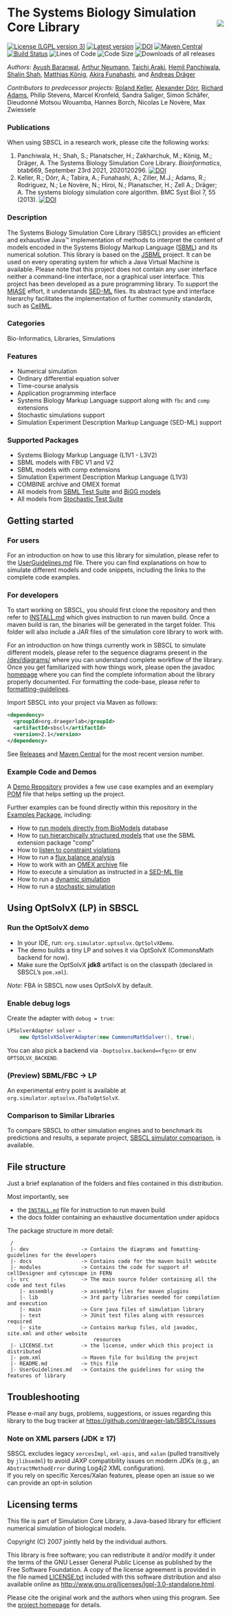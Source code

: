 # The Systems Biology Simulation Core Library  <img align="right" src="https://draeger-lab.github.io/SBSCL/images/SCL_icon.png"> 

[![License (LGPL version 3)](https://img.shields.io/badge/license-LGPLv3.0-blue.svg?style=plastic)](http://opensource.org/licenses/LGPL-3.0)
[![Latest version](https://img.shields.io/badge/Latest_version-2.1-brightgreen.svg?style=plastic)](https://github.com/draeger-lab/SBSCL/releases/)
[![DOI](https://img.shields.io/badge/DOI-10.1093%2Fbioinformatics%2Fbtab669-blue.svg?style=plastic)](https://doi.org/10.1093/bioinformatics/btab669)
[![Maven Central](https://img.shields.io/maven-central/v/org.draegerlab/sbscl.svg?style=plastic&label=Maven%20Central)](https://search.maven.org/search?q=g:%22org.draegerlab%22%20AND%20a:%22sbscl%22)
[![Build Status](https://img.shields.io/travis/com/draeger-lab/SBSCL.svg?style=plastic)](https://travis-ci.com/draeger-lab/SBSCL)
![Lines of Code](https://img.shields.io/tokei/lines/github/draeger-lab/SBSCL?color=orange&style=plastic)
![Code Size](https://img.shields.io/github/languages/code-size/draeger-lab/SBSCL.svg?style=plastic)
![Downloads of all releases](https://img.shields.io/github/downloads/draeger-lab/SBSCL/total.svg?style=plastic)

*Authors*: [Ayush Baranwal](https://github.com/baranwalayush), [Arthur Neumann](https://github.com/NeumannArthur), [Taichi Araki](https://github.com/TlexCypher), [Hemil Panchiwala](https://github.com/hemilpanchiwala), [Shalin Shah](https://github.com/shalinshah1993), [Matthias König](https://github.com/matthiaskoenig), [Akira Funahashi](https://github.com/funasoul), and [Andreas Dräger](https://github.com/draeger)

*Contributors to predecessor projects:* [Roland Keller](https://github.com/RolandKeller5), [Alexander Dörr](https://github.com/a-doerr), [Richard Adams](https://github.com/otter606), Philip Stevens, Marcel Kronfeld, Sandra Saliger, Simon Schäfer, Dieudonné Motsou Wouamba, Hannes Borch, Nicolas Le Novère, Max Zwiessele

### Publications

When using SBSCL in a research work, please cite the following works:

1. Panchiwala, H.; Shah, S.; Planatscher, H.; Zakharchuk, M.; König, M.; Dräger, A. The Systems Biology Simulation Core Library. _Bioinformatics_, btab669, September 23rd 2021, 2020120296.
[![DOI](https://img.shields.io/badge/DOI-10.1093%2Fbioinformatics%2Fbtab669-blue.svg?style=plastic)](https://doi.org/10.1093/bioinformatics/btab669)
2. Keller, R.; Dörr, A.; Tabira, A.; Funahashi, A.; Ziller, M.J.; Adams, R.; Rodriguez, N.; Le Novère, N.; Hiroi, N.; Planatscher, H.; Zell A.; Dräger; A. The systems biology simulation core algorithm. BMC Syst Biol 7, 55 (2013).
[![DOI](https://img.shields.io/badge/DOI-10.1186%2F1752--0509--7--55-blue.svg?style=plastic)](https://doi.org/10.1186/1752-0509-7-55)

### Description
The Systems Biology Simulation Core Library (SBSCL) provides an efficient and exhaustive Java™ implementation of methods to interpret the content of models encoded in the Systems Biology Markup Language ([SBML](http://sbml.org)) and its numerical solution. This library is based on the [JSBML](http://sbml.org/Software/JSBML) project. It can be used on every operating system for which a Java Virtual Machine is available. Please note that this project does not contain any user interface neither a command-line interface, nor a graphical user interface. This project has been developed as a pure programming library. To support the [MIASE](http://co.mbine.org/standards/miase) effort, it understands [SED-ML](http://sed-ml.org) files. Its abstract type and interface hierarchy facilitates the implementation of further community standards, such as [CellML](https://www.cellml.org).

### Categories
Bio-Informatics, Libraries, Simulations

### Features
- Numerical simulation
- Ordinary differential equation solver
- Time-course analysis
- Application programming interface
- Systems Biology Markup Language support along with `fbc` and `comp` extensions
- Stochastic simulations support
- Simulation Experiment Description Markup Language (SED-ML) support

### Supported Packages
- Systems Biology Markup Language (L1V1 - L3V2)
- SBML models with FBC V1 and V2
- SBML models with comp extensions
- Simulation Experiment Description Markup Language (L1V3)
- COMBINE archive and OMEX format
- All models from [SBML Test Suite](https://github.com/sbmlteam/sbml-test-suite/tree/master/cases/semantic) and [BiGG models](https://github.com/matthiaskoenig/bigg-models-fba)
- All models from [Stochastic Test Suite](https://github.com/sbmlteam/sbml-test-suite/tree/master/cases/stochastic)

## Getting started

### For users
For an introduction on how to use this library for simulation, please refer to the [UserGuidelines.md](UserGuidelines.md) file. There you can find explanations on how to simulate different models and code snippets, including the links to the complete code examples.

### For developers
To start working on SBSCL, you should first clone the repository and then refer to [INSTALL.md](INSTALL.md) which gives instruction to run maven build. Once a maven build is ran, the binaries will be generated in the target folder. This folder will also include a JAR files of the simulation core library to work with. 

For an introduction on how things currently work in SBSCL to simulate different models, please refer to the sequence diagrams present in the [/dev/diagrams/](https://github.com/draeger-lab/SBSCL/tree/master/dev/diagrams/) where you can understand complete workflow of the library. Once you get familiarized with how things work, please open the javadoc [homepage](https://draeger-lab.github.io/SBSCL/apidocs/overview-summary.html) where you can find the complete information about the library properly documented. For formatting the code-base, please refer to [formatting-guidelines](https://github.com/draeger-lab/SBSCL/tree/master/dev/formatting-guidelines/).

Import SBSCL into your project via Maven as follows:
```XML
<dependency>
  <groupId>org.draegerlab</groupId>
  <artifactId>sbscl</artifactId>
  <version>2.1</version>
</dependency>
```
See [Releases](https://github.com/draeger-lab/SBSCL/releases) and [Maven Central](https://search.maven.org/artifact/org.draegerlab/sbscl) for the most recent version number.

### Example Code and Demos

A [Demo Repository](https://github.com/draeger-lab/SBSCL-demo) provides a few use case examples and an exemplary [POM](https://github.com/draeger-lab/SBSCL-demo/blob/main/pom.xml) file that helps setting up the project.

Further examples can be found directly within this repository in the [Examples Package](https://github.com/draeger-lab/SBSCL/tree/master/src/main/java/org/simulator/examples), including:
* How to [run models directly from BioModels](https://github.com/draeger-lab/SBSCL/blob/master/src/main/java/org/simulator/examples/BiomodelsExample.java) database
* How to [run hierarchically structured models](https://github.com/draeger-lab/SBSCL/blob/master/src/main/java/org/simulator/examples/CompExample.java) that use the SBML extension package "comp"
* How to [listen to constraint violations](https://github.com/draeger-lab/SBSCL/blob/master/src/main/java/org/simulator/examples/ConstraintExample.java)
* How to run a [flux balance analysis](https://github.com/draeger-lab/SBSCL/blob/master/src/main/java/org/simulator/examples/FBAExample.java)
* How to work with an [OMEX archive](https://github.com/draeger-lab/SBSCL/blob/master/src/main/java/org/simulator/examples/OMEXExample.java) file
* How to execute a simulation as instructed in a [SED-ML file](https://github.com/draeger-lab/SBSCL/blob/master/src/main/java/org/simulator/examples/SEDMLExample.java)
* How to run a [dynamic simulation](https://github.com/draeger-lab/SBSCL/blob/master/src/main/java/org/simulator/examples/SimulatorExample.java)
* How to run a [stochastic simulation](https://github.com/draeger-lab/SBSCL/blob/master/src/main/java/fern/Start.java)


## Using OptSolvX (LP) in SBSCL

### Run the OptSolvX demo

* In your IDE, run: `org.simulator.optsolvx.OptSolvXDemo`.
* The demo builds a tiny LP and solves it via OptSolvX (CommonsMath backend for now).
* Make sure the OptSolvX **jdk8** artifact is on the classpath (declared in SBSCL’s `pom.xml`).

*Note:* FBA in SBSCL now uses OptSolvX by default.

### Enable debug logs

Create the adapter with `debug = true`:

```java
LPSolverAdapter solver =
    new OptSolvXSolverAdapter(new CommonsMathSolver(), true);
```

You can also pick a backend via `-Doptsolvx.backend=<fqcn>` or env `OPTSOLVX_BACKEND`.

### (Preview) SBML/FBC → LP

An experimental entry point is available at `org.simulator.optsolvx.FbaToOptSolvX`.


### Comparison to Similar Libraries

To compare SBSCL to other simulation engines and to benchmark its predictions and results, a separate project, [SBSCL simulator comparison](https://github.com/matthiaskoenig/sbscl-simulator-comparison), is available.


## File structure

Just a brief explanation of the folders and files contained in this distribution.

Most importantly, see 
 * the [`INSTALL.md`](INSTALL.md) file for instruction to run maven build
 * the docs folder containing an exhaustive documentation under apidocs

The package structure in more detail:
```
 /
 |- dev                 -> Contains the diagrams and fomatting-guidelines for the developers
 |- docs                -> Contains code for the maven built website
 |- modules             -> Contains the code for support of cellDesigner and cytoscape in FERN
 |- src                 -> The main source folder containing all the code and test files
    |- assembly         -> assembly files for maven plugins
    |- lib              -> 3rd party libraries needed for compilation and execution
    |- main             -> Core java files of simulation library
    |- test             -> JUnit test files along with resources required
    |- site             -> Contains markup files, old javadoc, site.xml and other website 
                            resources 
 |- LICENSE.txt         -> the license, under which this project is distributed
 |- pom.xml             -> Maven file for building the project
 |- README.md           -> this file
 |- UserGuidelines.md   -> Contains the guidelines for using the features of library
```

## Troubleshooting

Please e-mail any bugs, problems, suggestions, or issues regarding this library to the bug tracker at https://github.com/draeger-lab/SBSCL/issues

### Note on XML parsers (JDK ≥ 17)

SBSCL excludes legacy `xercesImpl`, `xml-apis`, and `xalan` (pulled transitively by `jlibsedml`) to avoid JAXP compatibility issues on modern JDKs (e.g., an `AbstractMethodError` during Log4j2 XML configuration).  
If you rely on specific Xerces/Xalan features, please open an issue so we can provide an opt-in solution

## Licensing terms

This file is part of Simulation Core Library, a Java-based library for efficient numerical simulation of biological models.

Copyright (C) 2007 jointly held by the individual authors.

This library is free software; you can redistribute it and/or modify it under the terms of the GNU Lesser General Public License as published by the Free Software Foundation. A copy of the license agreement is provided in the file named [LICENSE.txt](LICENSE.txt) included with this software distribution and also available online as http://www.gnu.org/licenses/lgpl-3.0-standalone.html.

Please cite the original work and the authors when using this program. See the [project homepage](https://draeger-lab.github.io/SBSCL/) for details.
